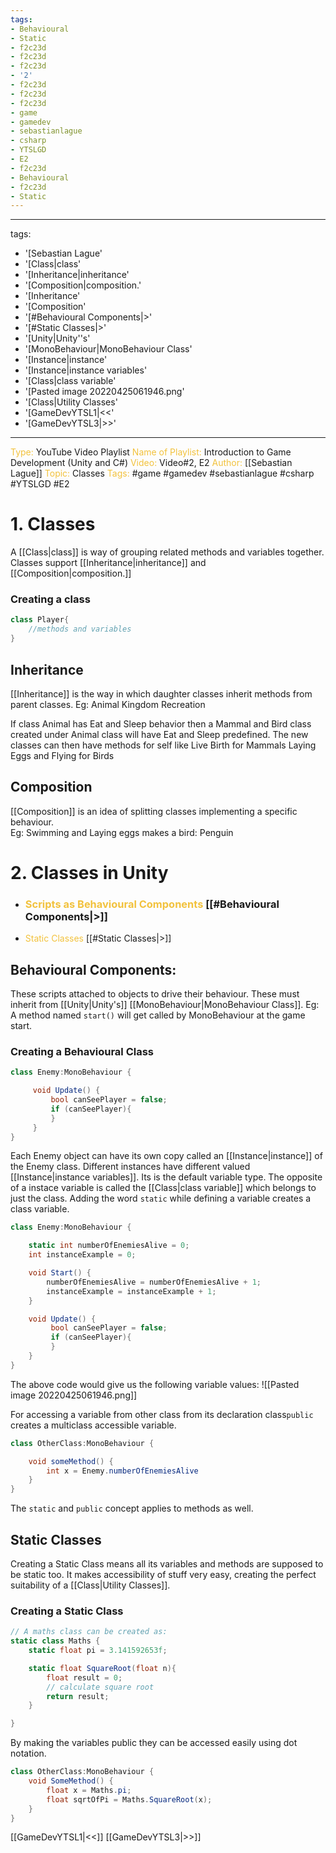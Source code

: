```yaml
---
tags:
- Behavioural
- Static
- f2c23d
- f2c23d
- f2c23d
- '2'
- f2c23d
- f2c23d
- f2c23d
- game
- gamedev
- sebastianlague
- csharp
- YTSLGD
- E2
- f2c23d
- Behavioural
- f2c23d
- Static
---
```


---
tags:
- '[Sebastian Lague'
- '[Class|class'
- '[Inheritance|inheritance'
- '[Composition|composition.'
- '[Inheritance'
- '[Composition'
- '[#Behavioural Components|>'
- '[#Static Classes|>'
- '[Unity|Unity''s'
- '[MonoBehaviour|MonoBehaviour Class'
- '[Instance|instance'
- '[Instance|instance variables'
- '[Class|class variable'
- '[Pasted image 20220425061946.png'
- '[Class|Utility Classes'
- '[GameDevYTSL1|<<'
- '[GameDevYTSL3|>>'
---

<span style="color: #f2c23d;">Type:</span> YouTube Video Playlist
<span style="color: #f2c23d;">Name of Playlist:</span> Introduction to Game Development (Unity and C#)
<span style="color: #f2c23d;">Video: </span>Video#2, E2
<span style="color: #f2c23d;">Author: 
</span> [[Sebastian Lague]]
<span style="color: #f2c23d;">Topic: </span> Classes
<span style="color: #f2c23d;">Tags:</span> #game #gamedev #sebastianlague #csharp  #YTSLGD #E2  

# 1. Classes
A [[Class|class]] is way of grouping related methods and variables together. 
Classes support [[Inheritance|inheritance]] and [[Composition|composition.]]
### Creating a class
```cs
class Player{
	//methods and variables
}
```

## Inheritance
[[Inheritance]] is the way in which daughter classes inherit methods from parent classes. 
Eg: Animal Kingdom Recreation

If class Animal has Eat and Sleep behavior then a Mammal and Bird class created under Animal class will have Eat and Sleep predefined. The new classes can then have methods for self like 
Live Birth for Mammals
Laying Eggs and Flying for Birds

## Composition
[[Composition]] is an idea of splitting classes implementing a specific behaviour.  
Eg: Swimming and Laying eggs makes a bird: Penguin

# 2. Classes in Unity
- ### <span style="color: #f2c23d;">Scripts as Behavioural Components</span> [[#Behavioural Components|>]]
- <span style="color: #f2c23d;">Static Classes</span> [[#Static Classes|>]]

## Behavioural Components:
 These scripts attached to objects to drive their behaviour. These must inherit from [[Unity|Unity's]] [[MonoBehaviour|MonoBehaviour Class]].
 Eg: A method named `start()` will get called by MonoBehaviour at the game start.
 
### Creating a Behavioural Class 
```cs
class Enemy:MonoBehaviour {

	 void Update() {
		 bool canSeePlayer = false;
		 if (canSeePlayer){
		 }
	 }
}
``` 

Each Enemy object can have its own copy called an [[Instance|instance]] of the Enemy class. Different instances have different valued [[Instance|instance variables]]. Its is the default variable type.
The opposite of a instace variable is called the [[Class|class variable]] which belongs to just the class. Adding the word `static` while defining a variable creates a class variable. 
```cs
class Enemy:MonoBehaviour {

	static int numberOfEnemiesAlive = 0;
	int instanceExample = 0;

	void Start() {
		numberOfEnemiesAlive = numberOfEnemiesAlive + 1;
		instanceExample = instanceExample + 1;
	}

	void Update() {
		 bool canSeePlayer = false;
		 if (canSeePlayer){
		 }
	}
}
```

The above code would give us the following variable values:
![[Pasted image 20220425061946.png]]

For accessing a variable from other class from its declaration class`public` creates a multiclass accessible variable.
```cs
class OtherClass:MonoBehaviour {

	void someMethod() {
		int x = Enemy.numberOfEnemiesAlive
	}
}
```

The  `static` and `public` concept applies to methods as well.

## Static Classes
Creating a Static Class means all its variables and methods are supposed to be static too. It makes accessibility of stuff very easy, creating the perfect suitability of a [[Class|Utility Classes]].
### Creating a Static Class
```cs
// A maths class can be created as:
static class Maths {
	static float pi = 3.141592653f;

	static float SquareRoot(float n){
		float result = 0;
		// calculate square root
		return result;
	}

}
```
By making the variables public they can be accessed easily using dot notation.
```cs
class OtherClass:MonoBehaviour {
	void SomeMethod() {
		float x = Maths.pi;
		float sqrtOfPi = Maths.SquareRoot(x);
	}
}
```

[[GameDevYTSL1|<<]] [[GameDevYTSL3|>>]]